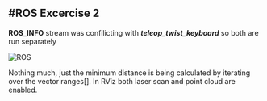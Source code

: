 #ROS Excercise 2
---
**ROS_INFO** stream was confilicting with ***teleop_twist_keyboard*** so both are run separately

![ROS](https://github.com/AnIVIol/anmol_d/blob/623a053ed84b484fee58224cf5b0e698bda4d01b/Assignments/ROS/solution_2/ASSETS/running_min_dist.png?raw=true)

Nothing much, just the minimum distance is being calculated by iterating over the vector ranges[]. In RViz both laser scan and point cloud are enabled.